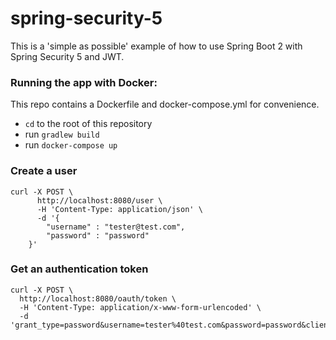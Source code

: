 # spring-security-5

This is a 'simple as possible' example of how to use Spring Boot 2 with Spring Security 5 and JWT.

### Running the app with Docker:

This repo contains a Dockerfile and docker-compose.yml for convenience.

- `cd` to the root of this repository
- run `gradlew build`
- run `docker-compose up` 

### Create a user

```
curl -X POST \
      http://localhost:8080/user \
      -H 'Content-Type: application/json' \
      -d '{
        "username" : "tester@test.com",
        "password" : "password"
    }'
```

### Get an authentication token

```
curl -X POST \
  http://localhost:8080/oauth/token \
  -H 'Content-Type: application/x-www-form-urlencoded' \
  -d 'grant_type=password&username=tester%40test.com&password=password&client_id=myClient'
```
